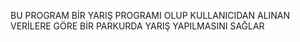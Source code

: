 BU PROGRAM BİR YARIŞ PROGRAMI OLUP KULLANICIDAN ALINAN VERİLERE GÖRE BİR PARKURDA YARIŞ YAPILMASINI SAĞLAR
